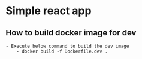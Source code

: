 # Simple react app

## How to build docker image for dev
    - Execute below command to build the dev image
        - docker build -f Dockerfile.dev .
